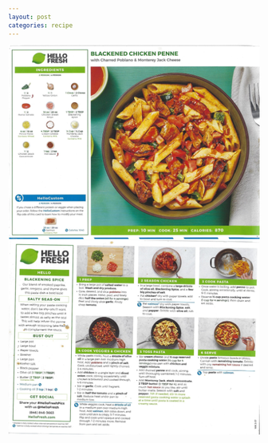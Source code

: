 ```yaml
---
layout: post
categories: recipe
---
```


![alt text](/media/Hello_Fresh/Scan_0013.jpg "Blackend Chicken Penne Front")
![alt text](/media/Hello_Fresh/Scan_0014.jpg "Blackend Chicken Penne Back")
